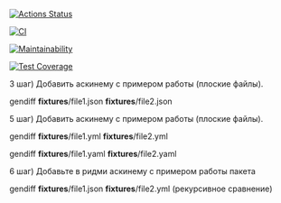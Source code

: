 [![Actions Status](https://github.com/zapupenec/frontend-project-46/workflows/hexlet-check/badge.svg)](https://github.com/zapupenec/frontend-project-46/actions)

[![CI](https://github.com/zapupenec/frontend-project-46/actions/workflows/mainCI.yml/badge.svg)](https://github.com/zapupenec/frontend-project-46/actions/workflows/mainCI.yml)

[![Maintainability](https://api.codeclimate.com/v1/badges/4828c4671187635c3443/maintainability)](https://codeclimate.com/github/zapupenec/frontend-project-46/maintainability)

[![Test Coverage](https://api.codeclimate.com/v1/badges/4828c4671187635c3443/test_coverage)](https://codeclimate.com/github/zapupenec/frontend-project-46/test_coverage)

3 шаг) Добавить аскинему с примером работы (плоские файлы).

gendiff __fixtures__/file1.json __fixtures__/file2.json

5 шаг) Добавить аскинему с примером работы (плоские файлы).

gendiff __fixtures__/file1.yml __fixtures__/file2.yml

gendiff __fixtures__/file1.yaml __fixtures__/file2.yaml

6 шаг) Добавьте в ридми аскинему с примером работы пакета

gendiff __fixtures__/file1.json __fixtures__/file2.yml (рекурсивное сравнение)